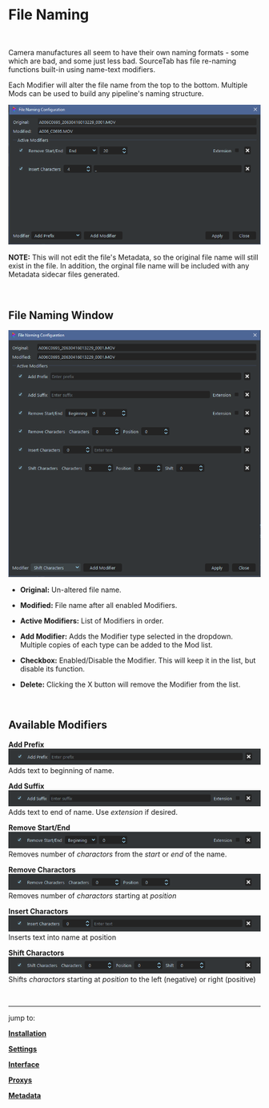# **File Naming**

<br>

Camera manufactures all seem to have their own naming formats - some which are bad, and some just less bad.  SourceTab has file re-naming functions built-in using name-text modifiers.

Each Modifier will alter the file name from the top to the bottom.  Multiple Mods can be used to build any pipeline's naming structure.

![Mods Example](DocsImages/mods_example.png)

**NOTE:** This will not edit the file's Metadata, so the original file name will still exist in the file.  In addition, the orginal file name will be included with any Metadata sidecar files generated.

<br>

##  File Naming Window
![Mods Overview](DocsImages/mods_overview.png)

- **Original:**  Un-altered file name.

- **Modified:**  File name after all enabled Modifiers.

- **Active Modifiers:** List of Modifiers in order.

- **Add Modifier:** Adds the Modifier type selected in the dropdown.  Multiple copies of each type can be added to the Mod list.

- **Checkbox:** Enabled/Disable the Modifier.  This will keep it in the list, but disable its function.

- **Delete:** Clicking the X button will remove the Modifier from the list.

<br>

## Available Modifiers

**Add Prefix**<br>
![Mods Overview](DocsImages/mods_addPrefix.png)<br>
Adds text to beginning of name.

**Add Suffix**<br>
![Mods Overview](DocsImages/mods_addSuffix.png)<br>
Adds text to end of name. Use *extension* if desired.

**Remove Start/End**<br>
![Mods Overview](DocsImages/mods_remStrtEnd.png)<br>
Removes number of *charactors* from the *start* or *end* of the name.

**Remove Charactors**<br>
![Mods Overview](DocsImages/mods_remChars.png)<br>
Removes number of *charactors* starting at *position*

**Insert Charactors**<br>
![Mods Overview](DocsImages/mods_insChars.png)<br>
Inserts text into name at position

**Shift Charactors**<br>
![Mods Overview](DocsImages/mods_shtChars.png)<br>
Shifts *charactors* starting at *position* to the left (negative) or right (positive)

<br>

___
jump to:

[**Installation**](Doc-Installation.md)

[**Settings**](Doc-Settings.md)

[**Interface**](doc-Interface.md)

[**Proxys**](Doc-Proxys.md)

[**Metadata**](Doc-Metadata.md)